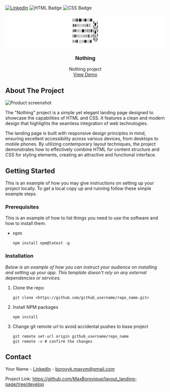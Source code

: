 [![LinkedIn][linkedin-shield]][linkedin-url]
![HTML Badge][HTML-shield]
![CSS Badge][CSS-shield]


<!-- PROJECT LOGO -->
<div align="center">
  <a href="https://maxborovique.github.io/layout_landing-page/">
    <div style="background-color: white; display: block; padding: 10px; border-radius: 5px;">
      <img src="src/images/icons/logo.svg" alt="Logo" width="80" height="80">
    </div>
  </a>
</div>

<h3 align="center">Nothing</h3>

<p align="center">
Nothing project
<br />
<a href="https://maxborovique.github.io/layout_landing-page/">View Demo</a>
</p>
</div>

<!-- ABOUT THE PROJECT -->

## About The Project

![Product screenshot][product-screenshot]

The "Nothing" project is a simple yet elegant landing page designed to showcase the capabilities of HTML and CSS. It features a clean and modern design that highlights the seamless integration of web technologies.

The landing page is built with responsive design principles in mind, ensuring excellent accessibility across various devices, from desktops to mobile phones. By utilizing contemporary layout techniques, the project demonstrates how to effectively combine HTML for content structure and CSS for styling elements, creating an attractive and functional interface.


<!-- GETTING STARTED -->

## Getting Started

This is an example of how you may give instructions on setting up your project locally.
To get a local copy up and running follow these simple example steps.

### Prerequisites

This is an example of how to list things you need to use the software and how to install them.

- npm
    
    ```
    npm install npm@latest -g
    
    ```
    

### Installation

*Below is an example of how you can instruct your audience on installing and setting up your app. This template doesn't rely on any external dependencies or services.*

1. Clone the repo
    
    ```
    git clone <https://github.com/github_username/repo_name.git>
    
    ```
    
2. Install NPM packages
    
    ```
    npm install
    
    ```
    
    
3. Change git remote url to avoid accidental pushes to base project
    
    ```
    git remote set-url origin github_username/repo_name
    git remote -v # confirm the changes
    
    ```
    


<!-- ROADMAP -->


## Contact

Your Name - [LinkedIn](www.linkedin.com/in/maksym-borovyk-front-end) - [borovyk.maxym@gmail.com](mailto:borovyk.maxym@gmail.com)

Project Link: https://github.com/MaxBorovique/layout_landing-page/tree/develop

<!-- MARKDOWN LINKS & IMAGES -->
<!-- https://www.markdownguide.org/basic-syntax/#reference-style-links -->
[product-screenshot]: https://drive.google.com/uc?id=1gDTkZqN-A7tFV-m4oYpRn8MUAsxPovV6
[linkedin-shield]: https://img.shields.io/badge/-LinkedIn-black.svg?style=for-the-badge&logo=linkedin&colorB=555
[linkedin-url]: www.linkedin.com/in/maksym-borovyk-front-end
[product-screenshot]: https://drive.google.com/file/d/1gDTkZqN-A7tFV-m4oYpRn8MUAsxPovV6/view?usp=sharing
[HTML-shield]: https://img.shields.io/badge/HTML-5E7C7A?style=for-the-badge&logo=html5&logoColor=white
[HTML-url]: https://developer.mozilla.org/en-US/docs/Web/HTML
[HTML-tutorial]: https://www.w3schools.com/html/
[HTML-reference]: https://www.w3.org/TR/html52/
[CSS-shield]: https://img.shields.io/badge/CSS-4D93D9?style=for-the-badge&logo=css3&logoColor=white
[CSS-tutorial]: https://www.w3schools.com/css/
[CSS-reference]: https://www.css-reference.io/

[SCSS-url]: https://sass-lang.com/documentation/scss
[SCSS-tutorial]: https://sass-lang.com/guide
[SCSS-reference]: https://sass-lang.com/documentation/
